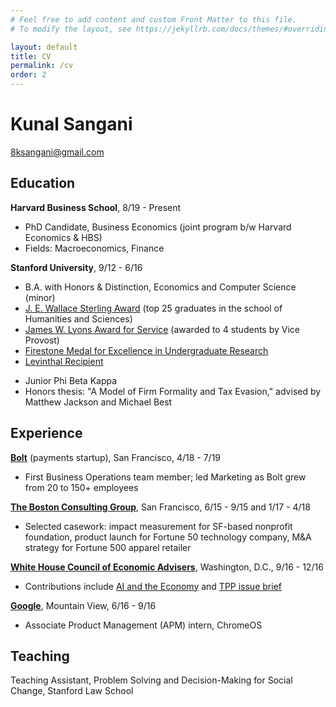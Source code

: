```yaml
---
# Feel free to add content and custom Front Matter to this file.
# To modify the layout, see https://jekyllrb.com/docs/themes/#overriding-theme-defaults

layout: default
title: CV
permalink: /cv
order: 2
---
```


# Kunal Sangani

8ksangani@gmail.com

## Education

**Harvard Business School**, 8/19 - Present
- PhD Candidate, Business Economics (joint program b/w Harvard Economics & HBS)
- Fields: Macroeconomics, Finance

**Stanford University**, 9/12 - 6/16
- B.A. with Honors & Distinction, Economics and Computer Science (minor)
- [J. E. Wallace Sterling Award](https://humsci.stanford.edu/current-students/sterling-award-undergraduates) (top 25 graduates in the school of Humanities and Sciences)
- [James W. Lyons Award for Service](https://news.stanford.edu/thedish/2016/06/01/students-organizations-advisers-recognized-for-service-activities/) (awarded to 4 students by Vice Provost)
- [Firestone Medal for Excellence in Undergraduate Research](https://news.stanford.edu/2016/07/15/stanford-seniors-thesis-projects-garner-university-medals/)
- [Levinthal Recipient](https://creativewriting.stanford.edu/undergraduate/resources/levinthal-tutorials)
<!--- [Urmy/Hardy Poetry Prize](https://news.stanford.edu/thedish/2016/06/08/stanford-students-win-creative-writing-prizes/) (second place)-->
- Junior Phi Beta Kappa
- Honors thesis: "A Model of Firm Formality and Tax Evasion," advised by Matthew Jackson and Michael Best

## Experience

[**Bolt**](https://bolt.com) (payments startup), San Francisco, 4/18 - 7/19
- First Business Operations team member; led Marketing as Bolt grew from 20 to 150+ employees

[**The Boston Consulting Group**](https://bcg.com), San Francisco, 6/15 - 9/15 and 1/17 - 4/18
- Selected casework: impact measurement for SF-based nonprofit foundation, product launch for Fortune 50 technology company, M&A strategy for Fortune 500 apparel retailer

[**White House Council of Economic Advisers**](https://obamawhitehouse.archives.gov/sites/default/files/docs/ERP_2016_Book_Complete%20JA.pdf), Washington, D.C., 9/16 - 12/16
- Contributions include [AI and the Economy](https://obamawhitehouse.archives.gov/sites/whitehouse.gov/files/documents/Artificial-Intelligence-Automation-Economy.PDF) and [TPP issue brief](https://obamawhitehouse.archives.gov/sites/default/files/page/files/201611_cost_of_tpp_delay_issue_brief.pdf)

[**Google**](https://careers.google.com/programs/apm/), Mountain View, 6/16 - 9/16
- Associate Product Management (APM) intern, ChromeOS

## Teaching

Teaching Assistant, Problem Solving and Decision-Making for Social Change, Stanford Law School